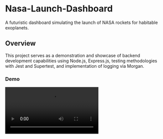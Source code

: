 # Nasa-Launch-Dashboard

A futuristic dashboard simulating the launch of NASA rockets for habitable exoplanets.

## Overview

This project serves as a demonstration and showcase of backend development capabilities using Node.js, Express.js, testing methodologies with Jest and Supertest, and implementation of logging via Morgan.

### Demo

![Demo](https://user-images.githubusercontent.com/79472606/183459026-e7549888-cf9f-4d84-8e83-c4794a45a6c5.mp4)
